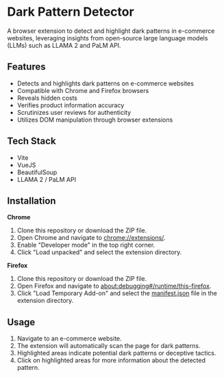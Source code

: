 # Dark Pattern Detector
A browser extension to detect and highlight dark patterns in e-commerce websites, leveraging insights from open-source large language models (LLMs) such as LLAMA 2 and PaLM API.

## Features

* Detects and highlights dark patterns on e-commerce websites
* Compatible with Chrome and Firefox browsers
* Reveals hidden costs
* Verifies product information accuracy
* Scrutinizes user reviews for authenticity
* Utilizes DOM manipulation through browser extensions

## Tech Stack

* Vite
* VueJS
* BeautifulSoup
* LLAMA 2 / PaLM API

## Installation
**Chrome**

1. Clone this repository or download the ZIP file.
2. Open Chrome and navigate to [chrome://extensions/](chrome://extensions/).
3. Enable "Developer mode" in the top right corner.
4. Click "Load unpacked" and select the extension directory.

**Firefox**

1. Clone this repository or download the ZIP file.
2. Open Firefox and navigate to [about:debugging#/runtime/this-firefox](about:debugging#/runtime/this-firefox).
3. Click "Load Temporary Add-on" and select the [manifest.json](manifest.json) file in the extension directory.

## Usage

1. Navigate to an e-commerce website.
2. The extension will automatically scan the page for dark patterns.
3. Highlighted areas indicate potential dark patterns or deceptive tactics.
4. Click on highlighted areas for more information about the detected pattern.
